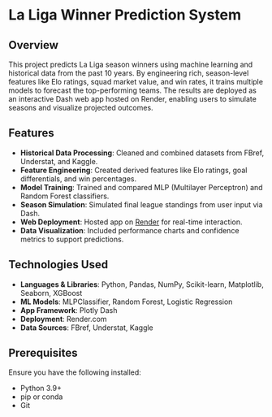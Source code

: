 # La Liga Winner Prediction System

## Overview
This project predicts La Liga season winners using machine learning and historical data from the past 10 years. By engineering rich, season-level features like Elo ratings, squad market value, and win rates, it trains multiple models to forecast the top-performing teams. The results are deployed as an interactive Dash web app hosted on Render, enabling users to simulate seasons and visualize projected outcomes.

## Features
- **Historical Data Processing**: Cleaned and combined datasets from FBref, Understat, and Kaggle.
- **Feature Engineering**: Created derived features like Elo ratings, goal differentials, and win percentages.
- **Model Training**: Trained and compared MLP (Multilayer Perceptron) and Random Forest classifiers.
- **Season Simulation**: Simulated final league standings from user input via Dash.
- **Web Deployment**: Hosted app on [Render](https://render.com) for real-time interaction.
- **Data Visualization**: Included performance charts and confidence metrics to support predictions.

## Technologies Used
- **Languages & Libraries**: Python, Pandas, NumPy, Scikit-learn, Matplotlib, Seaborn, XGBoost
- **ML Models**: MLPClassifier, Random Forest, Logistic Regression
- **App Framework**: Plotly Dash
- **Deployment**: Render.com
- **Data Sources**: FBref, Understat, Kaggle

## Prerequisites
Ensure you have the following installed:
- Python 3.9+
- pip or conda
- Git



